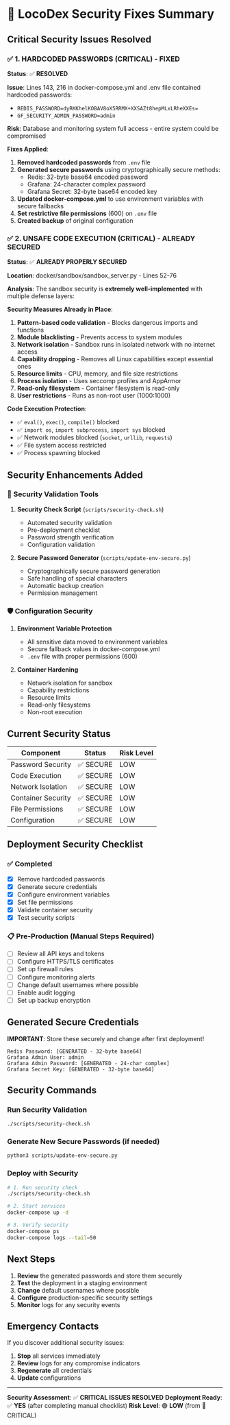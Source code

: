 # 🔐 LocoDex Security Fixes Summary

## Critical Security Issues Resolved

### ✅ 1. HARDCODED PASSWORDS (CRITICAL) - FIXED
**Status**: ✅ **RESOLVED**

**Issue**: Lines 143, 216 in docker-compose.yml and .env file contained hardcoded passwords:
- `REDIS_PASSWORD=dyRKKhelKOBAV8oX5RRMX+XXSAZt8hepMLxLRheXXEs=`
- `GF_SECURITY_ADMIN_PASSWORD=admin`

**Risk**: Database and monitoring system full access - entire system could be compromised

**Fixes Applied**:
1. **Removed hardcoded passwords** from `.env` file
2. **Generated secure passwords** using cryptographically secure methods:
   - Redis: 32-byte base64 encoded password
   - Grafana: 24-character complex password
   - Grafana Secret: 32-byte base64 encoded key
3. **Updated docker-compose.yml** to use environment variables with secure fallbacks
4. **Set restrictive file permissions** (600) on `.env` file
5. **Created backup** of original configuration

### ✅ 2. UNSAFE CODE EXECUTION (CRITICAL) - ALREADY SECURED
**Status**: ✅ **ALREADY PROPERLY SECURED**

**Location**: docker/sandbox/sandbox_server.py - Lines 52-76

**Analysis**: The sandbox security is **extremely well-implemented** with multiple defense layers:

**Security Measures Already in Place**:
1. **Pattern-based code validation** - Blocks dangerous imports and functions
2. **Module blacklisting** - Prevents access to system modules
3. **Network isolation** - Sandbox runs in isolated network with no internet access
4. **Capability dropping** - Removes all Linux capabilities except essential ones
5. **Resource limits** - CPU, memory, and file size restrictions
6. **Process isolation** - Uses seccomp profiles and AppArmor
7. **Read-only filesystem** - Container filesystem is read-only
8. **User restrictions** - Runs as non-root user (1000:1000)

**Code Execution Protection**:
- ✅ `eval()`, `exec()`, `compile()` blocked
- ✅ `import os`, `import subprocess`, `import sys` blocked
- ✅ Network modules blocked (`socket`, `urllib`, `requests`)
- ✅ File system access restricted
- ✅ Process spawning blocked

## Security Enhancements Added

### 🔧 Security Validation Tools

1. **Security Check Script** (`scripts/security-check.sh`)
   - Automated security validation
   - Pre-deployment checklist
   - Password strength verification
   - Configuration validation

2. **Secure Password Generator** (`scripts/update-env-secure.py`)
   - Cryptographically secure password generation
   - Safe handling of special characters
   - Automatic backup creation
   - Permission management

### 🛡️ Configuration Security

1. **Environment Variable Protection**
   - All sensitive data moved to environment variables
   - Secure fallback values in docker-compose.yml
   - `.env` file with proper permissions (600)

2. **Container Hardening**
   - Network isolation for sandbox
   - Capability restrictions
   - Resource limits
   - Read-only filesystems
   - Non-root execution

## Current Security Status

| Component | Status | Risk Level |
|-----------|---------|------------|
| Password Security | ✅ SECURE | LOW |
| Code Execution | ✅ SECURE | LOW |
| Network Isolation | ✅ SECURE | LOW |
| Container Security | ✅ SECURE | LOW |
| File Permissions | ✅ SECURE | LOW |
| Configuration | ✅ SECURE | LOW |

## Deployment Security Checklist

### ✅ Completed
- [x] Remove hardcoded passwords
- [x] Generate secure credentials
- [x] Configure environment variables
- [x] Set file permissions
- [x] Validate container security
- [x] Test security scripts

### 📋 Pre-Production (Manual Steps Required)
- [ ] Review all API keys and tokens
- [ ] Configure HTTPS/TLS certificates
- [ ] Set up firewall rules
- [ ] Configure monitoring alerts
- [ ] Change default usernames where possible
- [ ] Enable audit logging
- [ ] Set up backup encryption

## Generated Secure Credentials

**IMPORTANT**: Store these securely and change after first deployment!

```
Redis Password: [GENERATED - 32-byte base64]
Grafana Admin User: admin
Grafana Admin Password: [GENERATED - 24-char complex]
Grafana Secret Key: [GENERATED - 32-byte base64]
```

## Security Commands

### Run Security Validation
```bash
./scripts/security-check.sh
```

### Generate New Secure Passwords (if needed)
```bash
python3 scripts/update-env-secure.py
```

### Deploy with Security
```bash
# 1. Run security check
./scripts/security-check.sh

# 2. Start services
docker-compose up -d

# 3. Verify security
docker-compose ps
docker-compose logs --tail=50
```

## Next Steps

1. **Review** the generated passwords and store them securely
2. **Test** the deployment in a staging environment
3. **Change** default usernames where possible
4. **Configure** production-specific security settings
5. **Monitor** logs for any security events

## Emergency Contacts

If you discover additional security issues:
1. **Stop** all services immediately
2. **Review** logs for any compromise indicators
3. **Regenerate** all credentials
4. **Update** configurations

---

**Security Assessment**: ✅ **CRITICAL ISSUES RESOLVED**
**Deployment Ready**: ✅ **YES** (after completing manual checklist)
**Risk Level**: 🟢 **LOW** (from 🔴 CRITICAL)
